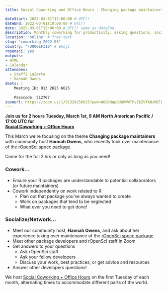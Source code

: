 ```yaml
---
title: Social Coworking and Office Hours - Changing package maintainers

dateStart: 2022-03-01T17:00:00 # UTC!!
dateEnd: 2022-03-01T19:00:00 # UTC!!
date: 2022-03-01T19:00:00 # UTC!! same as dateEnd
description: Monthly coworking for productivity, asking questions, socializing
location: 'online' # free text
slug: "coworking-2022-03"
country: "\U0001F310" # emoji
ropensci: yes
outputs: 
- HTML
- Calendar 
attendees:
  - Steffi LaZerte
  - Hannah Owens
deets: |
    Meeting ID: 913 2825 6625
    
    Passcode: 512767
zoomurl: https://zoom.us/j/91328256625?pwd=WGVDdWpGdnhWWTFvZkZVTkNzWElNQT09
---
```


<!--
```{r}
d <- lubridate::ymd_hms("2022-03-01 09:00:00", tz = "America/Vancouver")
lubridate::with_tz(d, "UTC")
```
-->

**Join us for 2 hours Tuesday, March 1st, 9 AM North American Pacific / 17:00 UTC for<br>[Social Coworking + Office Hours](/blog/2021/08/17/coworking-sessions/)**

This March we're focusing on the theme **Changing package maintainers** with community host
**Hannah Owens**, who recently took over maintenance of the [rOpenSci spocc package](https://docs.ropensci.org/spocc/).

Come for the full 2 hrs or only as long as you need!

### Cowork...

- Ensure your R packages are understandable to potential collaborators (or future maintainers)
- Cowork independently on work related to R
  - Plan out that package you've always wanted to create
  - Work on packages that tend to be neglected
  - What ever you need to get done!
  
### Socialize/Network...

- Meet our community host, **Hannah Owens**, and ask about her experience taking over maintenance of the [rOpenSci spocc package](https://docs.ropensci.org/spocc/).
- Meet other package developers and rOpenSci staff in Zoom
- Get answers to your questions
  - Ask rOpenSci staff
  - Ask your fellow developers
  - Discuss your work, best practices, or get advice and resources
- Answer other developers questions!

We host [Social Coworking + Office Hours](/blog/2021/08/17/coworking-sessions/) on the first Tuesday of each month, alternating times to accommodate different parts of the world.